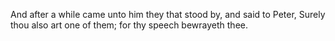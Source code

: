 And after a while came unto him they that stood by, and said to Peter, Surely thou also art one of them; for thy speech bewrayeth thee.
